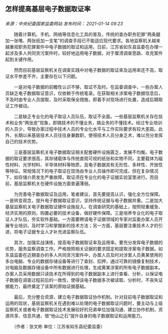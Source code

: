 ## 怎样提高基层电子数据取证率

### 

_来源：中央纪委国家监委网站_ _发布时间： 2021-01-14 09:23_

　　随着计算机、手机、网络等信息化工具的普及，传统的查办职务犯罪“两条腿加一张嘴、两张纸加一支笔”的调查手段已不能适应现代要求。各地监察机关越来越重视职务犯罪案件中电子数据的取证和运用，日前，江苏省如东县监委在办理一起涉及多人共同贪污案件时，较好地运用电子数据，对于厘清调查思路、攻克案件起到关键作用。

　　然而目前基层监察机关在调查实践中对电子数据的取证率及运用率还不高，取证水平参差不齐，主要存在以下问题。

　　一是对电子数据的前瞻性认识不够，取证不及时。在监委调查中，一些办案人员缺乏电子数据取证意识，仅依赖于传统笔录。在获取相关涉案电子数据信息后，不及时由专业人员提取，及时采取保全措施，即着手对现场进行处置，造成后期取证工作被动。

　　二是缺乏专业化的电子取证人员队伍，取证不全面。一些基层监察机关存在技术和业务“两张皮”现象，即搞技术的不懂业务，搞业务的不懂技术。经过专业培训的人员少，导致办案过程中技术人员的专业化水平与工作实际要求有较大差距。此外，长期以来基层技术人员往往身兼数职，使得技术人员分身乏术，难以充分发挥自己的技术优势。

　　三是基层监察机关电子数据取证相关配套硬件设施匮乏，发展不均衡。电子数据的取证要求很高，其存储载体与传统直观可视的纸张和实物不同，主要载体为磁性材料、光学材料、半导体材料等物质，且电子数据具有无形性、多样性、开放性等特征。常规情况下的电子取证在现场由专业人员操作即可完成，但在复杂情况下，如存储介质发生严重故障，取证须在专业化的电子证据实验室里进行。而目前，基层监察机关在硬件设施方面普遍薄弱。

　　为完善电子数据取证及运用，笔者建议，首先要提高认识，强化全方位保障。一是转变观念，提升电子数据取证意识，坚持传统证据与电子数据并重。二是加大基层监察机关电子数据取证硬件设施投入，在调查研究的基础上，按照轻重缓急、经济实用的原则，购置必要的技术设备，做好硬件保障。三是培养专业化的电子取证人才队伍，夯实软件基础。一方面要聘请电子证据领域的专家对监委办案人员开展专业培训，及时学习和掌握新的技术方法；另一方面，基层要注重技术人才的引进，将电子证据专业人才补充进监察队伍。

　　其次，加强实战演练，提高电子数据取证率及运用率。要充分发挥电子数据的优势，服务监察调查工作。严格按照相关证据的要求固定和提取涉案电子数据。如东县监委在近期查办的多人共同贪污案件中，办案人员及时对涉案人员黄某使用的多台电脑、专业的数据存储设备等进行了查封、扣押，通过可靠的镜像复制技术，对电脑及数据存储设备中所有数据进行处理，生成黄某涉案的所有电子数据副本。办案人员采用数据只读技术在所得到的电子数据副本上进行查看、分析，以保证电子数据在调查过程前后的一致性，使得该电子数据多次被读取、分析时，不丧失证据能力，最终奠定了该案的原始证据基础。

　　最后，充分整合资源，建立电子数据取证协作机制。针对目前电子数据取证和运用的现状，基层监察机关在遇到难以处理的电子数据取证问题时，要主动与上级监察机关或者电子数据取证技术发展较好的兄弟单位加强沟通、建立协作机制，资源共享、信息共通，借“他山之石”提升自身的电子数据取证和运用能力。

　　（作者：张文彬 单位：江苏省如东县纪委监委）